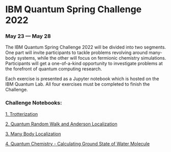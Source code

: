 # IBM Quantum Spring Challenge 2022
### May 23 — May 28

The IBM Quantum Spring Challenge 2022 will be divided into two segments. One part will invite participants to tackle problems revolving around many-body systems, while the other will focus on fermionic chemistry simulations. Participants will get a one-of-a-kind opportunity to investigate problems at the forefront of quantum computing research.

Each exercise is presented as a Jupyter notebook which is hosted on the IBM Quantum Lab. All four exercises must be completed to finish the Challenge.

### Challenge Notebooks:

[1. Trotterization](./01.CM_trotterization.ipynb)

[2. Quantum Random Walk and Anderson Localization](./02.QRW_and_localization.ipynb)

[3. Many Body Localization](./03.many_body_localization.ipynb)

[4. Quantum Chemistry - Calculating Ground State of Water Molecule](./04.quantum_chemistry.ipynb)
